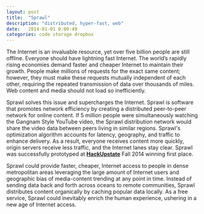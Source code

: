 ```yaml
---
layout: post
title:  "Sprawl"
description: "distributed, hyper-fast, web"
date:   2014-01-01 0:00:49
categories: code storage dropbox
---
```


The Internet is an invaluable resource, yet over five billion people are still offline. Everyone should have lightning fast Internet. The world’s rapidly rising economies demand faster and cheaper Internet to maintain their growth. People make millions of requests for the exact same content; however, they must make these requests mutually independent of each other, requiring the repeated transmission of data over thousands of miles. Web content and media should not load so inefficiently.

Sprawl solves this issue and supercharges the Internet. Sprawl is software that promotes network efficiency by creating a distributed peer-to-peer network for online content. If 5 million people were simultaneously watching the Gangnam Style YouTube video, the Sprawl distribution network would share the video data between peers living in similar regions. Sprawl's optimization algorithm accounts for latency, geography, and traffic to enhance delivery. As a result, everyone receives content more quickly, origin servers receive less traffic, and the Internet lanes stay clear. Sprawl was successfully prototyped at [**HackUpstate**][hu] Fall 2014 winning first place.

Sprawl could provide faster, cheaper, Internet access to people in dense metropolitan areas leveraging the large amount of Internet users and geographic bias of media-content trending at any point in time. Instead of sending data back and forth across oceans to remote communities, Sprawl distributes content organically by caching popular data locally. As a free service, Sprawl could inevitably enrich the human experience, ushering in a new age of Internet access.

[hu]: http://hackupstate.com/
